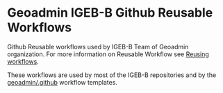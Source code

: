 # Geoadmin IGEB-B Github Reusable Workflows

Github Reusable workflows used by IGEB-B Team of Geoadmin organization. For more information on Reusable Workflow see [Reusing workflows](https://docs.github.com/en/actions/learn-github-actions/reusing-workflows).

These workflows are used by most of the IGEB-B repositories and by the [geoadmin/.github](https://github.com/geoadmin/.github) workflow templates.
